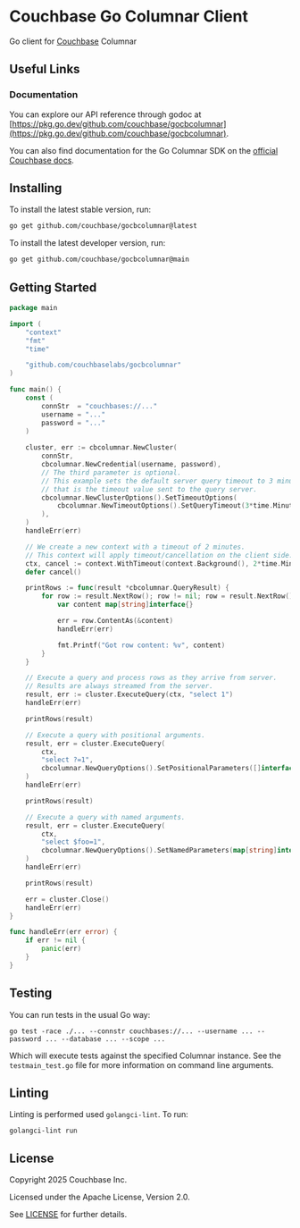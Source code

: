 # Couchbase Go Columnar Client

Go client for [Couchbase](https://couchbase.com) Columnar

## Useful Links
### Documentation
You can explore our API reference through godoc at [https://pkg.go.dev/github.com/couchbase/gocbcolumnar](https://pkg.go.dev/github.com/couchbase/gocbcolumnar).

You can also find documentation for the Go Columnar SDK on the [official Couchbase docs](https://docs.couchbase.com/go-columnar-sdk/current/hello-world/overview.html).

## Installing

To install the latest stable version, run:
```bash
go get github.com/couchbase/gocbcolumnar@latest
```

To install the latest developer version, run:
```bash
go get github.com/couchbase/gocbcolumnar@main
```

## Getting Started

```go
package main

import (
	"context"
	"fmt"
	"time"

	"github.com/couchbaselabs/gocbcolumnar"
)

func main() {
	const (
		connStr  = "couchbases://..."
		username = "..."
		password = "..."
	)
	
	cluster, err := cbcolumnar.NewCluster(
		connStr,
		cbcolumnar.NewCredential(username, password),
		// The third parameter is optional.
		// This example sets the default server query timeout to 3 minutes,
		// that is the timeout value sent to the query server.
		cbcolumnar.NewClusterOptions().SetTimeoutOptions(
			cbcolumnar.NewTimeoutOptions().SetQueryTimeout(3*time.Minute),
		),
	)
	handleErr(err)

	// We create a new context with a timeout of 2 minutes.
	// This context will apply timeout/cancellation on the client side.
	ctx, cancel := context.WithTimeout(context.Background(), 2*time.Minute)
	defer cancel()

	printRows := func(result *cbcolumnar.QueryResult) {
		for row := result.NextRow(); row != nil; row = result.NextRow() {
			var content map[string]interface{}

			err = row.ContentAs(&content)
			handleErr(err)

			fmt.Printf("Got row content: %v", content)
		}
	}

	// Execute a query and process rows as they arrive from server.
	// Results are always streamed from the server.
	result, err := cluster.ExecuteQuery(ctx, "select 1")
	handleErr(err)

	printRows(result)

	// Execute a query with positional arguments.
	result, err = cluster.ExecuteQuery(
		ctx,
		"select ?=1",
		cbcolumnar.NewQueryOptions().SetPositionalParameters([]interface{}{1}),
	)
	handleErr(err)

	printRows(result)

	// Execute a query with named arguments.
	result, err = cluster.ExecuteQuery(
		ctx,
		"select $foo=1",
		cbcolumnar.NewQueryOptions().SetNamedParameters(map[string]interface{}{"foo": 1}),
	)
	handleErr(err)

	printRows(result)

	err = cluster.Close()
	handleErr(err)
}

func handleErr(err error) {
	if err != nil {
		panic(err)
	}
}

```

## Testing

You can run tests in the usual Go way:

`go test -race ./... --connstr couchbases://... --username ... --password ... --database ... --scope ...`

Which will execute tests against the specified Columnar instance.
See the `testmain_test.go` file for more information on command line arguments.

## Linting

Linting is performed used `golangci-lint`.
To run:

`golangci-lint run`

## License
Copyright 2025 Couchbase Inc.

Licensed under the Apache License, Version 2.0.

See
[LICENSE](https://github.com/couchbase/gocbcolumnar/blob/main/LICENSE)
for further details.
